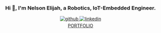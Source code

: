### <div align="center"> Hi 👋, I'm Nelson Elijah, a Robotics, IoT-Embedded Engineer.</div>

<div align="center">

<a href="https://github.com/nelsonifechukwu" target="_blank">

<img src="https://img.shields.io/badge/github-%2324292e.svg?&style=for-the-badge&logo=github&logoColor=white" alt="github" style="margin-bottom: 5px;" />

</a>


<a href="https://linkedin.com/in/nelson-elijah" target="_blank">

<img src="https://img.shields.io/badge/linkedin-%231E77B5.svg?&style=for-the-badge&logo=linkedin&logoColor=white" alt="linkedin" style="margin-bottom: 5px;" />

</a>
 
<a href="https://nelsonelijah.com" target="_blank">
 <div> PORTFOLIO </div>

</a>
 
 
 <a href="mailto:nelson.ifechukwu@gmail.com" target="_blank">



 </a>

</div> 
